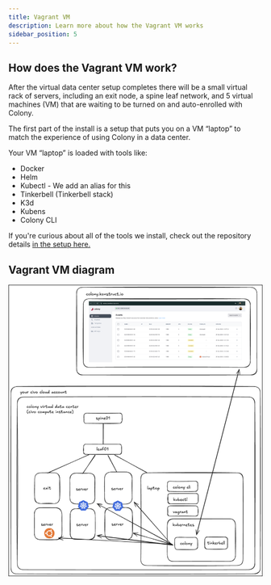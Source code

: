 ```yaml
---
title: Vagrant VM
description: Learn more about how the Vagrant VM works
sidebar_position: 5
---
```


## How does the Vagrant VM work?

After the virtual data center setup completes there will be a small virtual rack of servers, including an exit node, a spine leaf network, and 5 virtual machines (VM) that are waiting to be turned on and auto-enrolled with Colony.

The first part of the install is a setup that puts you on a VM “laptop” to match the experience of using Colony in a data center.

Your VM “laptop” is loaded with tools like:

- Docker
- Helm
- Kubectl - We add an alias for this
- Tinkerbell (Tinkerbell stack)
- K3d
- Kubens
- Colony CLI

If you're curious about all of the tools we install, check out the repository details [in the setup here.](https://github.com/konstructio/colony-vagrant/blob/5182ef647fab8cffa17147a73ea6270da05c66fe/laptop/setup.sh#L3-L103)

## Vagrant VM diagram

![Colony Vagrant Diagram](../img/colony/colonyvagrantdiagram.png)
